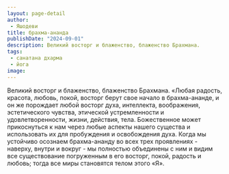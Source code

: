 ```yaml
---
layout: page-detail
author:
 - Яшодеви
title: брахма-ананда
publishDate: "2024-09-01"
description: Великий восторг и блаженство, блаженство Брахмана.
tags:
 - санатана дхарма
 - йога
image: 
---
```


Великий восторг и блаженство, блаженство Брахмана.
	«Любая радость, красота, любовь, покой, восторг берут свое начало в брахма-ананде, и он же порождает любой восторг духа, интеллекта, воображения, эстетического чувства, этической устремленности и удовлетворенности, жизни, действия, тела. Божественное может прикоснуться к нам через любые аспекты нашего существа и использовать их для пробуждения и освобождения духа. Когда мы устойчиво осознаем брахма-ананду во всех трех проявлениях - наверху, внутри и вокруг - мы полностью объединены с ним и видим все существование погруженным в его восторг, покой, радость и любовь; тогда все миры становятся телом этого «Я».

